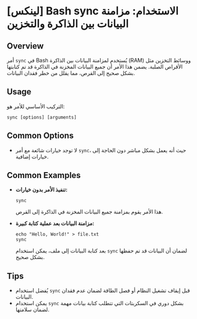 # [لينكس] Bash sync الاستخدام: مزامنة البيانات بين الذاكرة والتخزين

## Overview
أمر `sync` في Bash يُستخدم لمزامنة البيانات بين الذاكرة (RAM) ووسائط التخزين مثل الأقراص الصلبة. يضمن هذا الأمر أن جميع البيانات المخزنة في الذاكرة قد تم كتابتها بشكل صحيح إلى القرص، مما يقلل من خطر فقدان البيانات.

## Usage
التركيب الأساسي للأمر هو:
```
sync [options] [arguments]
```

## Common Options
- لا توجد خيارات شائعة مع أمر `sync`، حيث أنه يعمل بشكل مباشر دون الحاجة إلى خيارات إضافية.

## Common Examples
- **تنفيذ الأمر بدون خيارات:**
  ```
  sync
  ```
  هذا الأمر يقوم بمزامنة جميع البيانات المخزنة في الذاكرة إلى القرص.

- **مزامنة البيانات بعد عملية كتابة كبيرة:**
  ```
  echo "Hello, World!" > file.txt
  sync
  ```
  بعد كتابة البيانات إلى ملف، يمكن استخدام `sync` لضمان أن البيانات قد تم حفظها بشكل صحيح.

## Tips
- يُفضل استخدام `sync` قبل إيقاف تشغيل النظام أو فصل الطاقة لضمان عدم فقدان البيانات.
- يمكن استخدام `sync` بشكل دوري في السكربتات التي تتطلب كتابة بيانات مهمة لضمان سلامتها.